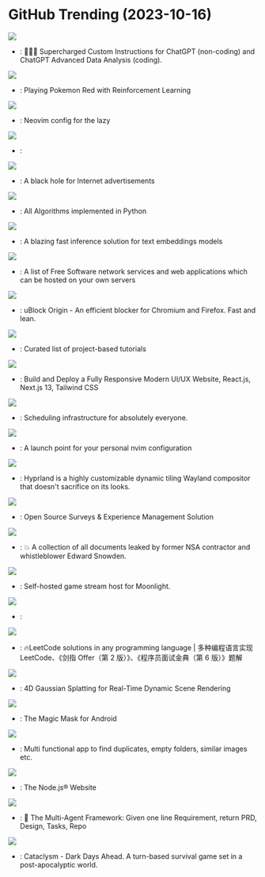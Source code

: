 # GitHub Trending (2023-10-16)

![](https://img.shields.io/badge/Python-New%20664-green?style=flat-square&logo=appveyor)
- [](https://github.comundefined): 🚀🧠💬 Supercharged Custom Instructions for ChatGPT (non-coding) and ChatGPT Advanced Data Analysis (coding).

![](https://img.shields.io/badge/Jupyter%20Notebook-New%201-green?style=flat-square&logo=appveyor)
- [](https://github.comundefined): Playing Pokemon Red with Reinforcement Learning

![](https://img.shields.io/badge/Lua-New%20525-green?style=flat-square&logo=appveyor)
- [](https://github.comundefined): Neovim config for the lazy

![](https://img.shields.io/badge/TypeScript-New%2032-green?style=flat-square&logo=appveyor)
- [](https://github.comundefined): 

![](https://img.shields.io/badge/Shell-New%20175-green?style=flat-square&logo=appveyor)
- [](https://github.comundefined): A black hole for Internet advertisements

![](https://img.shields.io/badge/Python-New%20168-green?style=flat-square&logo=appveyor)
- [](https://github.comundefined): All Algorithms implemented in Python

![](https://img.shields.io/badge/Rust-New%20129-green?style=flat-square&logo=appveyor)
- [](https://github.comundefined): A blazing fast inference solution for text embeddings models

![](https://img.shields.io/badge/none-New%20106-green?style=flat-square&logo=appveyor)
- [](https://github.comundefined): A list of Free Software network services and web applications which can be hosted on your own servers

![](https://img.shields.io/badge/JavaScript-New%2058-green?style=flat-square&logo=appveyor)
- [](https://github.comundefined): uBlock Origin - An efficient blocker for Chromium and Firefox. Fast and lean.

![](https://img.shields.io/badge/none-New%20485-green?style=flat-square&logo=appveyor)
- [](https://github.comundefined): Curated list of project-based tutorials

![](https://img.shields.io/badge/TypeScript-New%2094-green?style=flat-square&logo=appveyor)
- [](https://github.comundefined): Build and Deploy a Fully Responsive Modern UI/UX Website, React.js, Next.js 13, Tailwind CSS

![](https://img.shields.io/badge/TypeScript-New%20148-green?style=flat-square&logo=appveyor)
- [](https://github.comundefined): Scheduling infrastructure for absolutely everyone.

![](https://img.shields.io/badge/Lua-New%2050-green?style=flat-square&logo=appveyor)
- [](https://github.comundefined): A launch point for your personal nvim configuration

![](https://img.shields.io/badge/C%2B%2B-New%20159-green?style=flat-square&logo=appveyor)
- [](https://github.comundefined): Hyprland is a highly customizable dynamic tiling Wayland compositor that doesn't sacrifice on its looks.

![](https://img.shields.io/badge/TypeScript-New%2095-green?style=flat-square&logo=appveyor)
- [](https://github.comundefined): Open Source Surveys & Experience Management Solution

![](https://img.shields.io/badge/none-New%2024-green?style=flat-square&logo=appveyor)
- [](https://github.comundefined): 💥 A collection of all documents leaked by former NSA contractor and whistleblower Edward Snowden.

![](https://img.shields.io/badge/C%2B%2B-New%2016-green?style=flat-square&logo=appveyor)
- [](https://github.comundefined): Self-hosted game stream host for Moonlight.

![](https://img.shields.io/badge/JavaScript-New%204-green?style=flat-square&logo=appveyor)
- [](https://github.comundefined): 

![](https://img.shields.io/badge/Java-New%20258-green?style=flat-square&logo=appveyor)
- [](https://github.comundefined): 🔥LeetCode solutions in any programming language | 多种编程语言实现 LeetCode、《剑指 Offer（第 2 版）》、《程序员面试金典（第 6 版）》题解

![](https://img.shields.io/badge/Python-New%2095-green?style=flat-square&logo=appveyor)
- [](https://github.comundefined): 4D Gaussian Splatting for Real-Time Dynamic Scene Rendering

![](https://img.shields.io/badge/C%2B%2B-New%2082-green?style=flat-square&logo=appveyor)
- [](https://github.comundefined): The Magic Mask for Android

![](https://img.shields.io/badge/Rust-New%2095-green?style=flat-square&logo=appveyor)
- [](https://github.comundefined): Multi functional app to find duplicates, empty folders, similar images etc.

![](https://img.shields.io/badge/TypeScript-New%2019-green?style=flat-square&logo=appveyor)
- [](https://github.comundefined): The Node.js® Website

![](https://img.shields.io/badge/Python-New%20554-green?style=flat-square&logo=appveyor)
- [](https://github.comundefined): 🌟 The Multi-Agent Framework: Given one line Requirement, return PRD, Design, Tasks, Repo

![](https://img.shields.io/badge/C%2B%2B-New%203-green?style=flat-square&logo=appveyor)
- [](https://github.comundefined): Cataclysm - Dark Days Ahead. A turn-based survival game set in a post-apocalyptic world.

